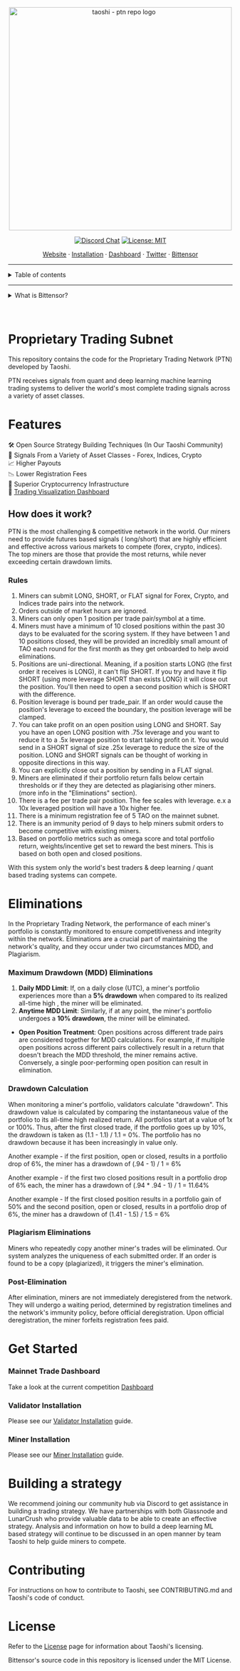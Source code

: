 <p align="center">
  <a href="https://taoshi.io">
    <img width="500" alt="taoshi - ptn repo logo" src="https://i.imgur.com/5hTsp97.png">
  </a>
</p>

<div align='center'>

[![Discord Chat](https://img.shields.io/discord/1163496128499683389.svg)](https://discord.gg/2XSw62p9Fj)
[![License: MIT](https://img.shields.io/badge/License-MIT-blue.svg)](https://opensource.org/licenses/MIT)

</div>

<p align="center">
  <a href="https://taoshi.io">Website</a>
  ·
  <a href="#installation">Installation</a>
  ·  
  <a href="https://dashboard.taoshi.io/">Dashboard</a>
  ·
  <a href="https://twitter.com/taoshiio">Twitter</a>
    ·
  <a href="https://twitter.com/taoshiio">Bittensor</a>
</p>

---

<details>
  <summary>Table of contents</summary>
  <ol>
    <li><a href="#proprietary-trading-network">Proprietary Trading Network</a></li>
    <li><a href="#features">Features</a></li>
    <li><a href="#how-does-it-work">How does it work?</a></li>
    <li>
      <a href="#getting-started">Getting Started</a>
    </li>
    <li><a href="#building-a-model">Building A Model</a></li>
    <li><a href="#testing">Testing</a></li>
    <li><a href="#faq">FAQ</a></li>
    <li><a href="#contributing">Contributing</a></li>
    <li><a href="#license">License</a></li>

  </ol>
</details>

---

<details id='bittensor'>
  <summary>What is Bittensor?</summary>

Bittensor is a mining network, similar to Bitcoin, that includes built-in incentives designed to encourage computers to provide access to machine learning models in an efficient and censorship-resistant manner. Bittensor is comprised of Subnets, Miners, and Validators.

> Explain Like I'm Five

Bittensor is an API that connects machine learning models and incentivizes correctness through the power of the blockchain.

### Subnets

Subnets are decentralized networks of machines that collaborate to train and serve machine learning models.

### Miners

Miners run machine learning models. They send signals to the Validators.

### Validators

Validators recieve trade signals from Miners. Validators ensure trades are valid, store them, and track portfolio returns. 

</details>

<br />
<br />

# Proprietary Trading Subnet

This repository contains the code for the Proprietary Trading Network (PTN) developed by Taoshi.

PTN receives signals from quant and deep learning machine learning trading systems to deliver the world's
most complete trading signals across a variety of asset classes.

# Features

🛠️&nbsp;Open Source Strategy Building Techniques (In Our Taoshi Community)<br>
🫰&nbsp;Signals From a Variety of Asset Classes - Forex, Indices, Crypto<br>
📈&nbsp;Higher Payouts<br>
📉&nbsp;Lower Registration Fees<br>
💪&nbsp;Superior Cryptocurrency Infrastructure<br>
🔎&nbsp;<a href="https://dashboard.taoshi.io/">Trading Visualization Dashboard</a>

## How does it work?

PTN is the most challenging & competitive network in the world. Our miners need to provide futures based signals (
long/short)
that are highly efficient and effective across various markets to compete (forex, crypto, indices). The top miners are
those that provide the most returns, while never exceeding certain drawdown limits.

### Rules

1. Miners can submit LONG, SHORT, or FLAT signal for Forex, Crypto, and Indices trade pairs into the network.
2. Orders outside of market hours are ignored. 
3. Miners can only open 1 position per trade pair/symbol at a time.
4. Miners must have a minimum of 10 closed positions within the past 30 days to be evaluated for the scoring system. If they have between 1 and 10 positions closed, they will be provided an incredibly small amount of TAO each round for the first month as they get onboarded to help avoid eliminations.
5. Positions are uni-directional. Meaning, if a position starts LONG (the first order it receives is LONG), 
it can't flip SHORT. If you try and have it flip SHORT (using more leverage SHORT than exists LONG) it will close out 
the position. You'll then need to open a second position which is SHORT with the difference.
6. Position leverage is bound per trade_pair. If an order would cause the position's leverage to exceed the boundary, the position leverage will be clamped.
7. You can take profit on an open position using LONG and SHORT. Say you have an open LONG position with .75x 
leverage and you want to reduce it to a .5x leverage position to start taking profit on it. You would send in a SHORT signal
of size .25x leverage to reduce the size of the position. LONG and SHORT signals can be thought of working in opposite 
directions in this way.
8. You can explicitly close out a position by sending in a FLAT signal. 
9. Miners are eliminated if their portfolio return falls below certain thresholds or if they they are detected as plagiarising other miners. (more info in  the "Eliminations" section).
10. There is a fee per trade pair position. The fee scales with leverage. e.x a 10x leveraged position will have a 10x higher fee.
11. There is a minimum registration fee of 5 TAO on the mainnet subnet.
12. There is an immunity period of 9 days to help miners submit orders to become competitive with existing miners.
13. Based on portfolio metrics such as omega score and total portfolio return, weights/incentive get set to reward the best miners. This is based on both open and closed positions.

With this system only the world's best traders & deep learning / quant based trading systems can compete.


# Eliminations

In the Proprietary Trading Network, the performance of each miner's portfolio is constantly monitored to ensure competitiveness and integrity within the network. Eliminations are a crucial part of maintaining the network's quality, and they occur under two circumstances MDD, and Plagiarism.


### Maximum Drawdown (MDD) Eliminations

1. **Daily MDD Limit**: If, on a daily close (UTC), a miner's portfolio experiences more than a **5% drawdown** when compared to its realized all-time high , the miner will be eliminated.
2. **Anytime MDD Limit**: Similarly, if at any point, the miner's portfolio undergoes a **10% drawdown**, the miner will be eliminated.

- **Open Position Treatment**: Open positions across different trade pairs are considered together for MDD calculations. For example, if multiple open positions across different pairs collectively result in a return that doesn't breach the MDD threshold, the miner remains active. Conversely, a single poor-performing open position can result in elimination.

### Drawdown Calculation
When monitoring a miner's portfolio, validators calculate "drawdown". This drawdown value is calculated by comparing the instantaneous value of the portfolio to its all-time high realized return. All portfolios start at a value of 1x or 100%. Thus, after the first closed trade, if the portfolio goes up by 10%, the drawdown is taken as (1.1 - 1.1) / 1.1 = 0%. The portfolio has no drawdown because it has been increasingly in value only.

Another example - if the first position, open or closed, results in a portfolio drop of 6%, the miner has a drawdown of (.94 - 1) / 1 = 6%

Another example - if the first two closed positions result in a portfolio drop of 6% each, the miner has a drawdown of (.94 * .94 - 1) / 1 = 11.64%

Another example - If the first closed position results in a portfolio gain of 50% and the second position, open or closed, results in a portfolio drop of 6%, the miner has a drawdown of (1.41 - 1.5) / 1.5 = 6%

### Plagiarism Eliminations

Miners who repeatedly copy another miner's trades will be eliminated. Our system analyzes the uniqueness of each submitted order. If an order is found to be a copy (plagiarized), it triggers the miner's elimination.
### Post-Elimination

After elimination, miners are not immediately deregistered from the network. They will undergo a waiting period, determined by registration timelines and the network's immunity policy, before official deregistration. Upon official deregistration, the miner forfeits registration fees paid.



# Get Started

### Mainnet Trade Dashboard
Take a look at the current competition <a href="https://dashboard.taoshi.io/">Dashboard</a>

### Validator Installation

Please see our [Validator Installation](https://github.com/taoshidev//proprietary-trading-network/blob/main/docs/validator.md) guide.

### Miner Installation

Please see our [Miner Installation](https://github.com/taoshidev/proprietary-trading-network/blob/main/docs/miner.md) guide.

# Building a strategy

We recommend joining our community hub via Discord to get assistance in building a trading strategy. We have partnerships with both Glassnode and LunarCrush who provide valuable data to be able to create an effective strategy. Analysis and information
on how to build a deep learning ML based strategy will continue to be discussed in an open manner by team Taoshi to help
guide miners to compete.

# Contributing

For instructions on how to contribute to Taoshi, see CONTRIBUTING.md and Taoshi's code of conduct.

# License

Refer to the <a href='?tab=MIT-1-ov-file'>License</a> page for information about Taoshi's licensing.

Bittensor's source code in this repository is licensed under the MIT License.
